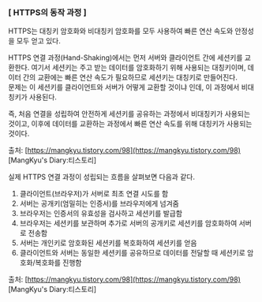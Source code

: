 ### ********[ HTTPS의 동작 과정 ]********

HTTPS는 대칭키 암호화와 비대칭키 암호화를 모두 사용하여 빠른 연산 속도와 안정성을 모두 얻고 있다.

HTTPS 연결 과정(Hand-Shaking)에서는 먼저 서버와 클라이언트 간에 세션키를 교환한다. 여기서 세션키는 주고 받는 데이터를 암호화하기 위해 사용되는 대칭키이며, 데이터 간의 교환에는 빠른 연산 속도가 필요하므로 세션키는 대칭키로 만들어진다.   
문제는 이 세션키를 클라이언트와 서버가 어떻게 교환할 것이냐 인데, 이 과정에서 비대칭키가 사용된다.

즉, 처음 연결을 성립하여 안전하게 세션키를 공유하는 과정에서 비대칭키가 사용되는 것이고, 이후에 데이터를 교환하는 과정에서 빠른 연산 속도를 위해 대칭키가 사용되는 것이다.

출처: [https://mangkyu.tistory.com/98](https://mangkyu.tistory.com/98) [MangKyu's Diary:티스토리]

실제 HTTPS 연결 과정이 성립되는 흐름을 살펴보면 다음과 같다.

1. 클라이언트(브라우저)가 서버로 최초 연결 시도를 함
2. 서버는 공개키(엄밀히는 인증서)를 브라우저에게 넘겨줌
3. 브라우저는 인증서의 유효성을 검사하고 세션키를 발급함
4. 브라우저는 세션키를 보관하며 추가로 서버의 공개키로 세션키를 암호화하여 서버로 전송함
5. 서버는 개인키로 암호화된 세션키를 복호화하여 세션키를 얻음
6. 클라이언트와 서버는 동일한 세션키를 공유하므로 데이터를 전달할 때 세션키로 암호화/복호화를 진행함

출처: [https://mangkyu.tistory.com/98](https://mangkyu.tistory.com/98) [MangKyu's Diary:티스토리]